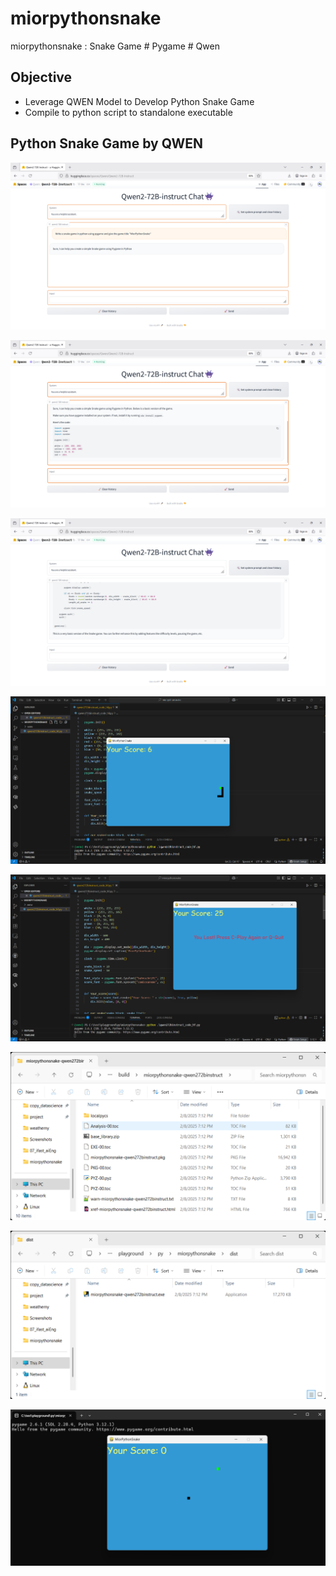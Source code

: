 # miorpythonsnake
miorpythonsnake : Snake Game # Pygame # Qwen


## Objective
- Leverage QWEN Model to Develop Python Snake Game
- Compile to python script to standalone executable


## Python Snake Game by QWEN

![miorpythonsnake001.png](./media/miorpythonsnake001.png)

![miorpythonsnake002.png](./media/miorpythonsnake002.png)

![miorpythonsnake003.png](./media/miorpythonsnake003.png)

![miorpythonsnake004.png](./media/miorpythonsnake004.png)

![miorpythonsnake005.png](./media/miorpythonsnake005.png)

![miorpythonsnake006.png](./media/miorpythonsnake006.png)

![miorpythonsnake007.png](./media/miorpythonsnake007.png)

![miorpythonsnake008.png](./media/miorpythonsnake008.png)
